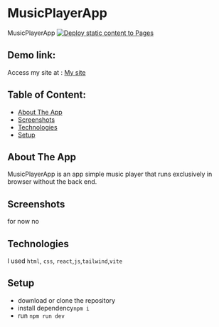 # MusicPlayerApp
 MusicPlayerApp
 [![Deploy static content to Pages](https://github.com/Gogo200202/MusicPlayerApp/actions/workflows/deploy.yml/badge.svg)](https://github.com/Gogo200202/MusicPlayerApp/actions/workflows/deploy.yml)

## Demo link:
Access my site at : [My site](https://gogo200202.github.io/MusicPlayerApp/)

## Table of Content:

- [About The App](#about-the-app)
- [Screenshots](#screenshots)
- [Technologies](#technologies)
- [Setup](#setup)

## About The App
MusicPlayerApp is an app simple music player that runs exclusively in browser 
without the back end.

## Screenshots

for now no


## Technologies
I used `html`, `css`, `react`,`js`,`tailwind`,`vite`

## Setup
- download or clone the repository
- install dependency`npm i`
- run `npm run dev`

